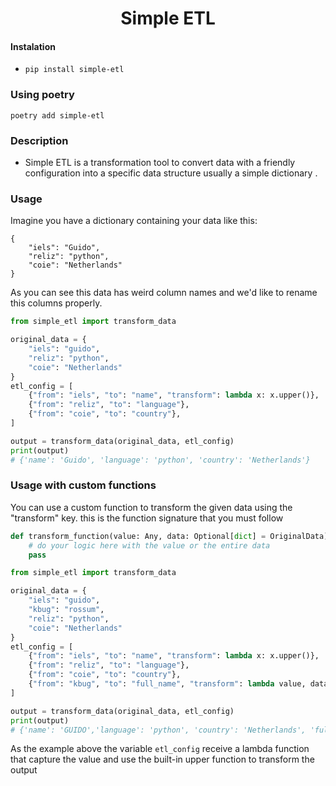 <div align="center">
    <h1>Simple ETL</h1>
</div>

#### Instalation

- `pip install simple-etl`

### Using poetry

    poetry add simple-etl

### Description

- Simple ETL is a transformation tool to convert data with a friendly configuration into a specific data structure usually a simple dictionary .

### Usage

Imagine you have a dictionary containing your data like this:

```
{
    "iels": "Guido",
    "reliz": "python",
    "coie": "Netherlands"
}
```

As you can see this data has weird column names and we'd like to rename this columns properly.

```python
from simple_etl import transform_data

original_data = {
    "iels": "guido",
    "reliz": "python",
    "coie": "Netherlands"
}
etl_config = [
    {"from": "iels", "to": "name", "transform": lambda x: x.upper()},
    {"from": "reliz", "to": "language"},
    {"from": "coie", "to": "country"},
]

output = transform_data(original_data, etl_config)
print(output)
# {'name': 'Guido', 'language': 'python', 'country': 'Netherlands'}
```

### Usage with custom functions

You can use a custom function to transform the given data using the "transform" key. this is the function signature that you must follow

```python
def transform_function(value: Any, data: Optional[dict] = OriginalData):
    # do your logic here with the value or the entire data
    pass
```

```python
from simple_etl import transform_data

original_data = {
    "iels": "guido",
    "kbug": "rossum",
    "reliz": "python",
    "coie": "Netherlands"
}
etl_config = [
    {"from": "iels", "to": "name", "transform": lambda x: x.upper()},
    {"from": "reliz", "to": "language"},
    {"from": "coie", "to": "country"},
    {"from": "kbug", "to": "full_name", "transform": lambda value, data: f"{data['iels']} {value}"}
]

output = transform_data(original_data, etl_config)
print(output)
# {'name': 'GUIDO','language': 'python', 'country': 'Netherlands', 'full_name': 'guido rossum'}
```

As the example above the variable `etl_config` receive a lambda function that capture the value and use the built-in upper function to transform the output
